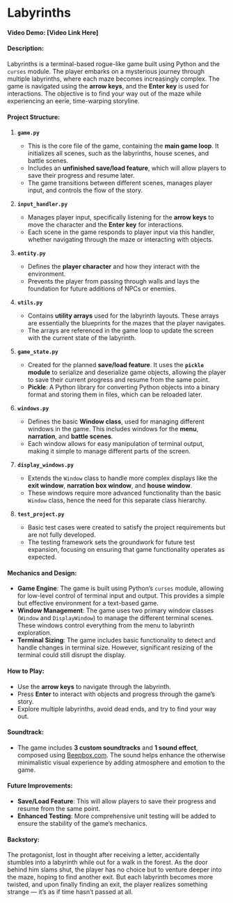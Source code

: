# Labyrinths

#### Video Demo: [Video Link Here]

#### Description:
Labyrinths is a terminal-based rogue-like game built using Python and the `curses` module. The player embarks on a mysterious journey through multiple labyrinths, where each maze becomes increasingly complex. The game is navigated using the **arrow keys**, and the **Enter key** is used for interactions. The objective is to find your way out of the maze while experiencing an eerie, time-warping storyline.

#### Project Structure:
1. **`game.py`**
   - This is the core file of the game, containing the **main game loop**. It initializes all scenes, such as the labyrinths, house scenes, and battle scenes.
   - Includes an **unfinished save/load feature**, which will allow players to save their progress and resume later.
   - The game transitions between different scenes, manages player input, and controls the flow of the story.

2. **`input_handler.py`**
   - Manages player input, specifically listening for the **arrow keys** to move the character and the **Enter key** for interactions.
   - Each scene in the game responds to player input via this handler, whether navigating through the maze or interacting with objects.

3. **`entity.py`**
   - Defines the **player character** and how they interact with the environment.
   - Prevents the player from passing through walls and lays the foundation for future additions of NPCs or enemies.

4. **`utils.py`**
   - Contains **utility arrays** used for the labyrinth layouts. These arrays are essentially the blueprints for the mazes that the player navigates.
   - The arrays are referenced in the game loop to update the screen with the current state of the labyrinth.

5. **`game_state.py`**
   - Created for the planned **save/load feature**. It uses the **`pickle` module** to serialize and deserialize game objects, allowing the player to save their current progress and resume from the same point.
   - **Pickle**: A Python library for converting Python objects into a binary format and storing them in files, which can be reloaded later.

6. **`windows.py`**
   - Defines the basic **Window class**, used for managing different windows in the game. This includes windows for the **menu**, **narration**, and **battle scenes**.
   - Each window allows for easy manipulation of terminal output, making it simple to manage different parts of the screen.

7. **`display_windows.py`**
   - Extends the `Window` class to handle more complex displays like the **exit window**, **narration box window**, and **house window**.
   - These windows require more advanced functionality than the basic `Window` class, hence the need for this separate class hierarchy.

8. **`test_project.py`**
   - Basic test cases were created to satisfy the project requirements but are not fully developed.
   - The testing framework sets the groundwork for future test expansion, focusing on ensuring that game functionality operates as expected.

#### Mechanics and Design:
- **Game Engine**: The game is built using Python’s `curses` module, allowing for low-level control of terminal input and output. This provides a simple but effective environment for a text-based game.
- **Window Management**: The game uses two primary window classes (`Window` and `DisplayWindow`) to manage the different terminal scenes. These windows control everything from the menu to labyrinth exploration.
- **Terminal Sizing**: The game includes basic functionality to detect and handle changes in terminal size. However, significant resizing of the terminal could still disrupt the display.

#### How to Play:
- Use the **arrow keys** to navigate through the labyrinth.
- Press **Enter** to interact with objects and progress through the game’s story.
- Explore multiple labyrinths, avoid dead ends, and try to find your way out.

#### Soundtrack:
- The game includes **3 custom soundtracks** and **1 sound effect**, composed using [Beepbox.com](https://beepbox.co/). The sound helps enhance the otherwise minimalistic visual experience by adding atmosphere and emotion to the game.

#### Future Improvements:
- **Save/Load Feature**: This will allow players to save their progress and resume from the same point.
- **Enhanced Testing**: More comprehensive unit testing will be added to ensure the stability of the game’s mechanics.

#### Backstory:
The protagonist, lost in thought after receiving a letter, accidentally stumbles into a labyrinth while out for a walk in the forest. As the door behind him slams shut, the player has no choice but to venture deeper into the maze, hoping to find another exit. But each labyrinth becomes more twisted, and upon finally finding an exit, the player realizes something strange — it’s as if time hasn’t passed at all.
